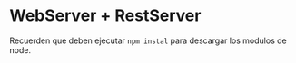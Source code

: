 # WebServer + RestServer

Recuerden que deben ejecutar ```npm instal``` para descargar los modulos de node.